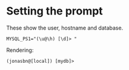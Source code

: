 # Setting the prompt

These show the user, hostname and database.

```
MYSQL_PS1="(\u@\h) [\d]> "
```

Rendering:

```
(jonasbn@[local]) [mydb]> 
```
